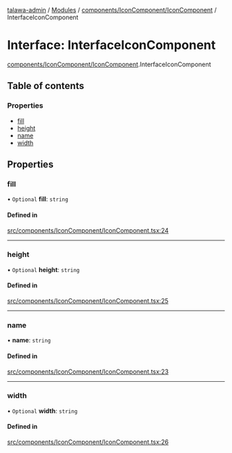 [talawa-admin](../README.md) / [Modules](../modules.md) / [components/IconComponent/IconComponent](../modules/components_IconComponent_IconComponent.md) / InterfaceIconComponent

# Interface: InterfaceIconComponent

[components/IconComponent/IconComponent](../modules/components_IconComponent_IconComponent.md).InterfaceIconComponent

## Table of contents

### Properties

- [fill](components_IconComponent_IconComponent.InterfaceIconComponent.md#fill)
- [height](components_IconComponent_IconComponent.InterfaceIconComponent.md#height)
- [name](components_IconComponent_IconComponent.InterfaceIconComponent.md#name)
- [width](components_IconComponent_IconComponent.InterfaceIconComponent.md#width)

## Properties

### fill

• `Optional` **fill**: `string`

#### Defined in

[src/components/IconComponent/IconComponent.tsx:24](https://github.com/palisadoes/talawa-admin/blob/bf9852d/src/components/IconComponent/IconComponent.tsx#L24)

___

### height

• `Optional` **height**: `string`

#### Defined in

[src/components/IconComponent/IconComponent.tsx:25](https://github.com/palisadoes/talawa-admin/blob/bf9852d/src/components/IconComponent/IconComponent.tsx#L25)

___

### name

• **name**: `string`

#### Defined in

[src/components/IconComponent/IconComponent.tsx:23](https://github.com/palisadoes/talawa-admin/blob/bf9852d/src/components/IconComponent/IconComponent.tsx#L23)

___

### width

• `Optional` **width**: `string`

#### Defined in

[src/components/IconComponent/IconComponent.tsx:26](https://github.com/palisadoes/talawa-admin/blob/bf9852d/src/components/IconComponent/IconComponent.tsx#L26)
